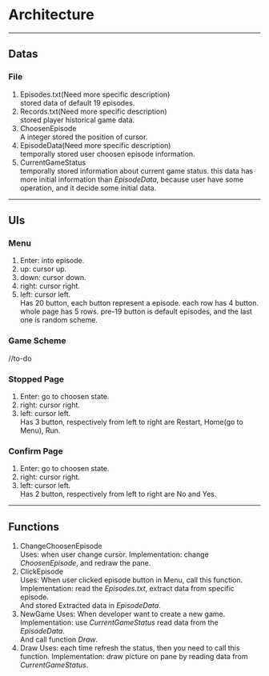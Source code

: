# Architecture
---
## Datas
### File
1. Episodes.txt(Need more specific description)  
stored data of default 19 episodes.
2. Records.txt(Need more specific description)  
stored player historical game data.
3. ChoosenEpisode  
A integer stored the position of cursor.
4. EpisodeData(Need more specific description)  
temporally stored user choosen episode information.
5. CurrentGameStatus  
temporally stored information about current game status.
this data has more initial information than _EpisodeData_, because user have some operation, and it decide some initial data.
---
## UIs
### Menu
1. Enter: into episode.
2. up:  cursor up.
3. down: cursor down.
4. right: cursor right.
5. left: cursor left.  
Has 20 button, each button represent a episode.
each row has 4 button.
whole page has 5 rows.
pre-19 button is default episodes, and the last one is random scheme.

### Game Scheme
//to-do
### Stopped Page
1. Enter: go to choosen state.
2. right: cursor right.
3. left: cursor left.  
Has 3 button, respectively from left to right are Restart, Home(go to Menu), Run. 

### Confirm Page
1. Enter: go to choosen state.
2. right: cursor right.
3. left: cursor left.  
Has 2 button, respectively from left to right are No and Yes. 
---
## Functions
1. ChangeChoosenEpisode  
Uses: when user change cursor.
Implementation: change _ChoosenEpisode_, and redraw the pane.  
2. ClickEpisode  
Uses: When user clicked episode button in Menu, call this function.  
Implementation: read the _Episodes.txt_, extract data from specific episode.  
And stored Extracted data in _EpisodeData_.  
3. NewGame
Uses: When developer want to create a new game.  
Implementation: use _CurrentGameStatus_ read data from the _EpisodeData_.  
And call function _Draw_.  
4. Draw
Uses: each time refresh the status, then you need to call this function.
Implementation: draw picture on pane by reading data from _CurrentGameStatus_.
